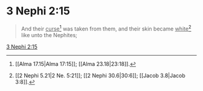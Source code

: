 # 3 Nephi 2:15

> And their <u>curse</u>[^a] was taken from them, and their skin became <u>white</u>[^b] like unto the Nephites;

[3 Nephi 2:15](https://www.churchofjesuschrist.org/study/scriptures/bofm/3-ne/2?lang=eng&id=p15#p15)


[^a]: [[Alma 17.15|Alma 17:15]]; [[Alma 23.18|23:18]].  
[^b]: [[2 Nephi 5.21|2 Ne. 5:21]]; [[2 Nephi 30.6|30:6]]; [[Jacob 3.8|Jacob 3:8]].  
